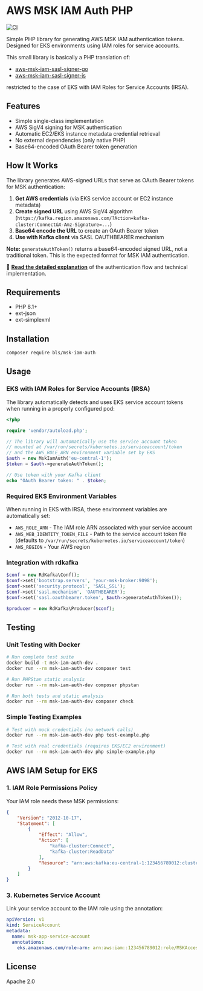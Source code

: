 # AWS MSK IAM Auth PHP

[![CI](https://github.com/Bikeleasing-Service/bls-msk-iam-auth-php/actions/workflows/ci.yml/badge.svg)](https://github.com/Bikeleasing-Service/bls-msk-iam-auth-php/actions/workflows/ci.yml)

Simple PHP library for generating AWS MSK IAM authentication tokens. 
Designed for EKS environments using IAM roles for service accounts.

This small library is basically a PHP translation of:

- [aws-msk-iam-sasl-signer-go](https://github.com/aws/aws-msk-iam-sasl-signer-go)
- [aws-msk-iam-sasl-signer-js](https://github.com/aws/aws-msk-iam-sasl-signer-js)

restricted to the case of EKS with IAM Roles for Service Accounts (IRSA).

## Features

- Simple single-class implementation
- AWS SigV4 signing for MSK authentication
- Automatic EC2/EKS instance metadata credential retrieval
- No external dependencies (only native PHP)
- Base64-encoded OAuth Bearer token generation

## How It Works

The library generates AWS-signed URLs that serve as OAuth Bearer tokens for MSK authentication:

1. **Get AWS credentials** (via EKS service account or EC2 instance metadata)
2. **Create signed URL** using AWS SigV4 algorithm (`https://kafka.region.amazonaws.com/?Action=kafka-cluster:Connect&X-Amz-Signature=...`)
3. **Base64 encode the URL** to create an OAuth Bearer token
4. **Use with Kafka client** via SASL OAUTHBEARER mechanism

**Note:** `generateAuthToken()` returns a base64-encoded signed URL, not a traditional token. This is the expected format for MSK IAM authentication.

📖 **[Read the detailed explanation](docs/HOW-IT-WORKS.md)** of the authentication flow and technical implementation.

## Requirements

- PHP 8.1+
- ext-json
- ext-simplexml

## Installation

```bash
composer require bls/msk-iam-auth
```

## Usage

### EKS with IAM Roles for Service Accounts (IRSA)

The library automatically detects and uses EKS service account tokens when running in a properly configured pod:

```php
<?php

require 'vendor/autoload.php';

// The library will automatically use the service account token
// mounted at /var/run/secrets/kubernetes.io/serviceaccount/token
// and the AWS_ROLE_ARN environment variable set by EKS
$auth = new MskIamAuth('eu-central-1');
$token = $auth->generateAuthToken();

// Use token with your Kafka client
echo "OAuth Bearer token: " . $token;
```

### Required EKS Environment Variables

When running in EKS with IRSA, these environment variables are automatically set:

- `AWS_ROLE_ARN` - The IAM role ARN associated with your service account
- `AWS_WEB_IDENTITY_TOKEN_FILE` - Path to the service account token file (defaults to `/var/run/secrets/kubernetes.io/serviceaccount/token`)
- `AWS_REGION` - Your AWS region

### Integration with rdkafka

```php
$conf = new RdKafka\Conf();
$conf->set('bootstrap.servers', 'your-msk-broker:9098');
$conf->set('security.protocol', 'SASL_SSL');
$conf->set('sasl.mechanism', 'OAUTHBEARER');
$conf->set('sasl.oauthbearer.token', $auth->generateAuthToken());

$producer = new RdKafka\Producer($conf);
```

## Testing

### Unit Testing with Docker

```bash
# Run complete test suite
docker build -t msk-iam-auth-dev .
docker run --rm msk-iam-auth-dev composer test

# Run PHPStan static analysis
docker run --rm msk-iam-auth-dev composer phpstan

# Run both tests and static analysis
docker run --rm msk-iam-auth-dev composer check
```

### Simple Testing Examples
```bash
# Test with mock credentials (no network calls)
docker run --rm msk-iam-auth-dev php test-example.php

# Test with real credentials (requires EKS/EC2 environment)
docker run --rm msk-iam-auth-dev php simple-example.php
```

## AWS IAM Setup for EKS

### 1. IAM Role Permissions Policy

Your IAM role needs these MSK permissions:

```json
{
    "Version": "2012-10-17",
    "Statement": [
        {
            "Effect": "Allow",
            "Action": [
                "kafka-cluster:Connect",
                "kafka-cluster:ReadData"
            ],
            "Resource": "arn:aws:kafka:eu-central-1:123456789012:cluster/your-cluster-name/*"
        }
    ]
}
```

### 3. Kubernetes Service Account

Link your service account to the IAM role using the annotation:

```yaml
apiVersion: v1
kind: ServiceAccount
metadata:
  name: msk-app-service-account
  annotations:
    eks.amazonaws.com/role-arn: arn:aws:iam::123456789012:role/MSKAccessRole
```

## License

Apache 2.0